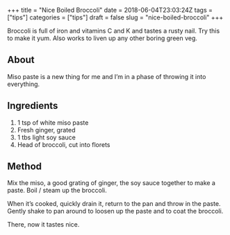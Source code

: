 +++
title = "Nice Boiled Broccoli"
date = 2018-06-04T23:03:24Z
tags = ["tips"]
categories = ["tips"]
draft = false
slug = "nice-boiled-broccoli"
+++ 

Broccoli is full of iron and vitamins C and K and tastes a rusty nail. Try this to make it yum. Also works to liven up any other boring green veg.

<!--more-->

## About
Miso paste is a new thing for me and I’m in a phase of throwing it into everything. 

## Ingredients
1. 1 tsp of white miso paste
2. Fresh ginger, grated 
3. 1 tbs light soy sauce
4. Head of broccoli, cut into florets

## Method
Mix the miso, a good grating of ginger, the soy sauce together to make a paste. Boil / steam up the broccoli. 

When it’s cooked, quickly drain it, return to the pan and throw in the paste. Gently shake to pan around to loosen up the paste and to coat the broccoli.

There, now it tastes nice. 
